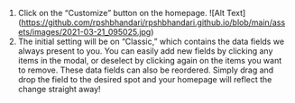 1. Click on the “Customize” button on the homepage.
![Alt Text] (https://github.com/rpshbhandari/rpshbhandari.github.io/blob/main/assets/images/2021-03-21_095025.jpg)
2. The initial setting will be on “Classic,” which contains the data fields we always present to you. You can easily add new fields by clicking any items in the modal, or deselect by clicking again on the items you want to remove. These data fields can also be reordered. Simply drag and drop the field to the desired spot and your homepage will reflect the change straight away!
